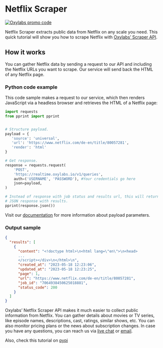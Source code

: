 # Netflix Scraper

[![Oxylabs promo code](https://user-images.githubusercontent.com/129506779/250792357-8289e25e-9c36-4dc0-a5e2-2706db797bb5.png)](https://oxylabs.go2cloud.org/aff_c?offer_id=7&aff_id=877&url_id=112)

Netflix Scraper extracts public data from Netflix on any scale you need.
This quick tutorial will show you how to scrape Netflix with [<u>Oxylabs’
Scraper API</u>]([https://oxylabs.io/products/scraper-api](https://oxylabs.io/products/scraper-api/web/netflix)).

## How it works

You can gather Netflix data by sending a request to our API and
including the Netflix URLs you want to scrape. Our service will send
back the HTML of any Netflix page.

### Python code example

This code sample makes a request to our service, which then renders
JavaScript via a headless browser and retrieves the HTML of a Netflix
page:

```python
import requests
from pprint import pprint


# Structure payload.
payload = {
   'source': 'universal',
   'url': 'https://www.netflix.com/de-en/title/80057281',
   'render': 'html'
}

# Get response.
response = requests.request(
    'POST',
    'https://realtime.oxylabs.io/v1/queries',
    auth=('USERNAME', 'PASSWORD'), #Your credentials go here
    json=payload,
)

# Instead of response with job status and results url, this will return the
# JSON response with results.
pprint(response.json())
```

Visit our
[<u>documentation</u>](https://developers.oxylabs.io/scraper-apis/web-scraper-api/all-domains)
for more information about payload parameters.

### Output sample

```json
{
  "results": [
    {
      "content": "<!doctype html>\n<html lang=\"en\">\n<head>
      ...
      </script></div>\n</html>\n",
      "created_at": "2023-05-18 12:23:06",
      "updated_at": "2023-05-18 12:23:25",
      "page": 1,
      "url": "https://www.netflix.com/de-en/title/80057281",
      "job_id": "7064938450625018881",
      "status_code": 200
    }
  ]
}
```

Oxylabs’ Netflix Scraper API makes it much easier to collect public
information from Netflix. You can gather details about movies or TV
series, like episode names, descriptions, cast, ratings, similar shows,
etc. You can also monitor pricing plans or the news about subscription
changes. In case you have any questions, you can reach us via [<u>live
chat</u>](https://oxylabs.io/) or
[<u>email</u>](mailto:support@oxylabs.io).

Also, check this tutorial on [pypi](https://pypi.org/project/Tripadvisor-scraper/)
